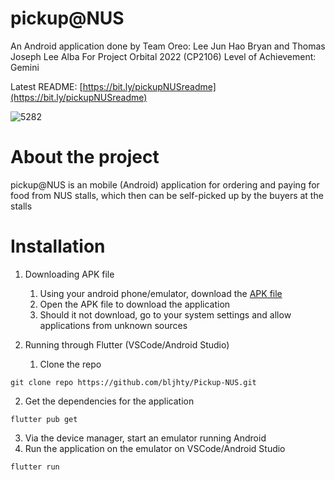 # pickup@NUS

An Android application done by Team Oreo: Lee Jun Hao Bryan and Thomas Joseph Lee Alba
For Project Orbital 2022 (CP2106)
Level of Achievement: Gemini

Latest README: [https://bit.ly/pickupNUSreadme](https://bit.ly/pickupNUSreadme)

![5282](https://user-images.githubusercontent.com/88082961/184476291-d85dc3d5-d183-444a-a9a4-0f923be0db39.png)

# About the project
pickup@NUS is an mobile (Android) application for ordering and paying for food from NUS stalls, which then can be self-picked up by the buyers at the stalls

# Installation
1) Downloading APK file
   1) Using your android phone/emulator, download the [APK file](https://bit.ly/pickup-NUS)
   2) Open the APK file to download the application
   3) Should it not download, go to your system settings and allow applications from unknown sources

2) Running through Flutter (VSCode/Android Studio)
   1) Clone the repo
```
git clone repo https://github.com/bljhty/Pickup-NUS.git
```
   2) Get the dependencies for the application
```
flutter pub get
```
   3) Via the device manager, start an emulator running Android
   4) Run the application on the emulator on VSCode/Android Studio
```
flutter run
```
